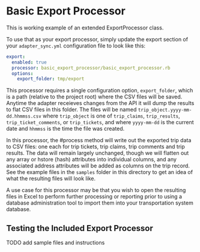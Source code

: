 # Basic Export Processor

This is working example of an extended ExportProcessor class. 

To use that as your export processor, simply update the export section
of your `adapter_sync.yml` configuration file to look like this:

```yaml
export:
  enabled: true
  processor: basic_export_processor/basic_export_processor.rb
  options: 
    export_folder: tmp/export
```

This processor requires a single configuration option, `export_folder`,
which is a path (relative to the project root) where the CSV files will
be saved. Anytime the adapter receieves changes from the API it will
dump the results to flat CSV files in this folder. The files will be
named `trip_object.yyyy-mm-dd.hhmmss.csv` where `trip_object` is one of
`trip_claims`, `trip_results`, `trip_ticket_comments`, or
`trip_tickets`, and where `yyyy-mm-dd` is the current date and `hhmmss`
is the time the file was created.

In this processor, the #process method will write out the exported trip
data to CSV files: one each for trip tickets, trip claims, trip
comments and trip results. The data will remain largely unchanged,
though we will flatten out any array or hstore (hash) attributes into
individual columns, and any associated address attributes will be added
as columns on the trip record. See the example files in the `samples`
folder in this directory to get an idea of what the resulting files
will look like.

A use case for this processor may be that you wish to open the
resulting files in Excel to perform further processing or reporting
prior to using a database administration tool to import them into your
transportation system database.

## Testing the Included Export Processor

TODO add sample files and instructions
